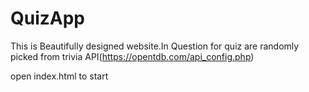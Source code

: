 # QuizApp
This is Beautifully designed website.In Question for quiz are randomly picked from trivia API(https://opentdb.com/api_config.php)

open index.html to start
